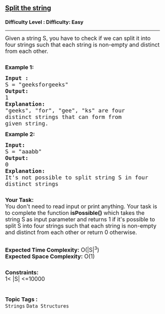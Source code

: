 <h2><a href="https://www.geeksforgeeks.org/problems/split-the-string2424/1?itm_source=geeksforgeeks&itm_medium=article&itm_campaign=practice_card">Split the string</a></h2><h3>Difficulty Level : Difficulty: Easy</h3><hr><div class="problems_problem_content__Xm_eO"><p><span style="font-size:18px">Given a string S, you have to check if we can split it into four strings such that each string&nbsp;is non-empty and distinct from each other.</span><br>
&nbsp;</p>

<p><span style="font-size:18px"><strong>Example 1:</strong></span></p>

<pre><span style="font-size:18px"><strong>Input :</strong>
S = "geeksforgeeks"
<strong>Output:
</strong>1
<strong>Explanation:</strong>
"geeks", "for", "gee", "ks" are four
distinct strings that can form from
given string.</span></pre>

<p><span style="font-size:18px"><strong>Example 2:</strong></span></p>

<pre><span style="font-size:18px"><strong>Input: 
</strong>S = "aaabb" 
<strong>Output:
</strong>0
</span><strong><span style="font-size:18px">Explanation:
</span></strong><span style="font-size:18px">It's not possible to split string S in four
distinct strings</span>
</pre>

<p><br>
<span style="font-size:18px"><strong>Your Task:&nbsp;&nbsp;</strong><br>
You don't need to read input or print anything. Your task is to complete the function&nbsp;<strong>isPossible()</strong>&nbsp;which takes the string&nbsp;S<strong>&nbsp;</strong>as input parameter and returns 1 if it's possible to split S into four strings such that each string is non-empty and distinct&nbsp;from each other or return 0 otherwise.&nbsp;</span><br>
&nbsp;</p>

<p><span style="font-size:18px"><strong>Expected Time Complexity:</strong> O(|S|<sup>3</sup>)<br>
<strong>Expected Space Complexity:</strong> O(1)</span></p>

<p><br>
<span style="font-size:18px"><strong>Constraints:</strong><br>
1&lt; |S| &lt;=10000</span></p>
</div><br><p><span style=font-size:18px><strong>Topic Tags : </strong><br><code>Strings</code>&nbsp;<code>Data Structures</code>&nbsp;